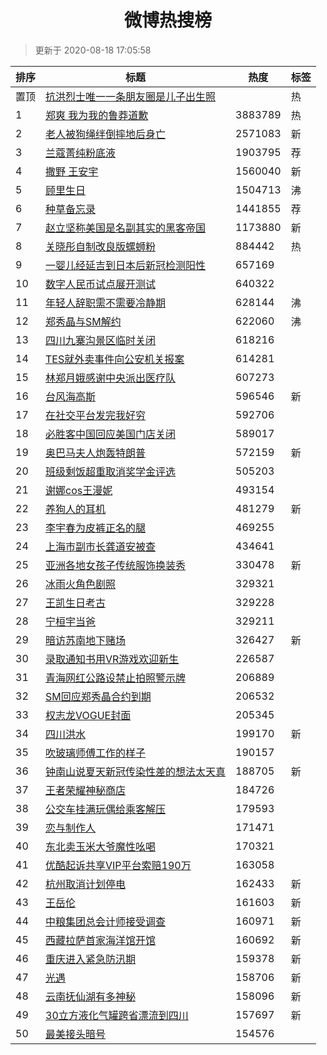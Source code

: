 <h1 align="center">微博热搜榜</h1>

> 更新于 2020-08-18 17:05:58

| 排序 | 标题                                                                                                                                                                                                                                                   | 热度    | 标签 |
| ---- | ------------------------------------------------------------------------------------------------------------------------------------------------------------------------------------------------------------------------------------------------------ | ------- | ---- |
| 置顶 | [抗洪烈士唯一一条朋友圈是儿子出生照](https://s.weibo.com/weibo?q=%23%E6%8A%97%E6%B4%AA%E7%83%88%E5%A3%AB%E5%94%AF%E4%B8%80%E4%B8%80%E6%9D%A1%E6%9C%8B%E5%8F%8B%E5%9C%88%E6%98%AF%E5%84%BF%E5%AD%90%E5%87%BA%E7%94%9F%E7%85%A7%23&Refer=new_time)       |         | 热   |
| 1    | [郑爽 我为我的鲁莽道歉](https://s.weibo.com/weibo?q=%E9%83%91%E7%88%BD%20%E6%88%91%E4%B8%BA%E6%88%91%E7%9A%84%E9%B2%81%E8%8E%BD%E9%81%93%E6%AD%89&Refer=top)                                                                                           | 3883789 | 热   |
| 2    | [老人被狗绳绊倒摔地后身亡](https://s.weibo.com/weibo?q=%23%E8%80%81%E4%BA%BA%E8%A2%AB%E7%8B%97%E7%BB%B3%E7%BB%8A%E5%80%92%E6%91%94%E5%9C%B0%E5%90%8E%E8%BA%AB%E4%BA%A1%23&Refer=top)                                                                   | 2571083 | 新   |
| 3    | [兰蔻菁纯粉底液](https://s.weibo.comjavascript:void(0);)                                                                                                                                                                                               | 1903795 | 荐   |
| 4    | [撒野 王安宇](https://s.weibo.com/weibo?q=%E6%92%92%E9%87%8E%20%E7%8E%8B%E5%AE%89%E5%AE%87&Refer=top)                                                                                                                                                  | 1560040 | 新   |
| 5    | [顾里生日](https://s.weibo.com/weibo?q=%E9%A1%BE%E9%87%8C%E7%94%9F%E6%97%A5&Refer=top)                                                                                                                                                                 | 1504713 | 沸   |
| 6    | [种草备忘录](https://s.weibo.comjavascript:void(0);)                                                                                                                                                                                                   | 1441855 | 荐   |
| 7    | [赵立坚称美国是名副其实的黑客帝国](https://s.weibo.com/weibo?q=%23%E8%B5%B5%E7%AB%8B%E5%9D%9A%E7%A7%B0%E7%BE%8E%E5%9B%BD%E6%98%AF%E5%90%8D%E5%89%AF%E5%85%B6%E5%AE%9E%E7%9A%84%E9%BB%91%E5%AE%A2%E5%B8%9D%E5%9B%BD%23&Refer=top)                       | 1173880 | 新   |
| 8    | [关晓彤自制改良版螺蛳粉](https://s.weibo.com/weibo?q=%23%E5%85%B3%E6%99%93%E5%BD%A4%E8%87%AA%E5%88%B6%E6%94%B9%E8%89%AF%E7%89%88%E8%9E%BA%E8%9B%B3%E7%B2%89%23&Refer=top)                                                                              | 884442  | 热   |
| 9    | [一婴儿经延吉到日本后新冠检测阳性](https://s.weibo.com/weibo?q=%23%E4%B8%80%E5%A9%B4%E5%84%BF%E7%BB%8F%E5%BB%B6%E5%90%89%E5%88%B0%E6%97%A5%E6%9C%AC%E5%90%8E%E6%96%B0%E5%86%A0%E6%A3%80%E6%B5%8B%E9%98%B3%E6%80%A7%23&Refer=top)                       | 657169  |      |
| 10   | [数字人民币试点展开测试](https://s.weibo.com/weibo?q=%23%E6%95%B0%E5%AD%97%E4%BA%BA%E6%B0%91%E5%B8%81%E8%AF%95%E7%82%B9%E5%B1%95%E5%BC%80%E6%B5%8B%E8%AF%95%23&Refer=top)                                                                              | 640322  |      |
| 11   | [年轻人辞职需不需要冷静期](https://s.weibo.com/weibo?q=%23%E5%B9%B4%E8%BD%BB%E4%BA%BA%E8%BE%9E%E8%81%8C%E9%9C%80%E4%B8%8D%E9%9C%80%E8%A6%81%E5%86%B7%E9%9D%99%E6%9C%9F%23&Refer=top)                                                                   | 628144  | 沸   |
| 12   | [郑秀晶与SM解约](https://s.weibo.com/weibo?q=%23%E9%83%91%E7%A7%80%E6%99%B6%E4%B8%8ESM%E8%A7%A3%E7%BA%A6%23&Refer=top)                                                                                                                                 | 622060  | 沸   |
| 13   | [四川九寨沟景区临时关闭](https://s.weibo.com/weibo?q=%23%E5%9B%9B%E5%B7%9D%E4%B9%9D%E5%AF%A8%E6%B2%9F%E6%99%AF%E5%8C%BA%E4%B8%B4%E6%97%B6%E5%85%B3%E9%97%AD%23&Refer=top)                                                                              | 618216  |      |
| 14   | [TES就外卖事件向公安机关报案](https://s.weibo.com/weibo?q=%23TES%E5%B0%B1%E5%A4%96%E5%8D%96%E4%BA%8B%E4%BB%B6%E5%90%91%E5%85%AC%E5%AE%89%E6%9C%BA%E5%85%B3%E6%8A%A5%E6%A1%88%23&Refer=top)                                                             | 614281  |      |
| 15   | [林郑月娥感谢中央派出医疗队](https://s.weibo.com/weibo?q=%23%E6%9E%97%E9%83%91%E6%9C%88%E5%A8%A5%E6%84%9F%E8%B0%A2%E4%B8%AD%E5%A4%AE%E6%B4%BE%E5%87%BA%E5%8C%BB%E7%96%97%E9%98%9F%23&Refer=top)                                                        | 607273  |      |
| 16   | [台风海高斯](https://s.weibo.com/weibo?q=%E5%8F%B0%E9%A3%8E%E6%B5%B7%E9%AB%98%E6%96%AF&Refer=top)                                                                                                                                                      | 596546  | 新   |
| 17   | [在社交平台发完我好穷](https://s.weibo.com/weibo?q=%23%E5%9C%A8%E7%A4%BE%E4%BA%A4%E5%B9%B3%E5%8F%B0%E5%8F%91%E5%AE%8C%E6%88%91%E5%A5%BD%E7%A9%B7%23&Refer=top)                                                                                         | 592706  |      |
| 18   | [必胜客中国回应美国门店关闭](https://s.weibo.com/weibo?q=%E5%BF%85%E8%83%9C%E5%AE%A2%E4%B8%AD%E5%9B%BD%E5%9B%9E%E5%BA%94%E7%BE%8E%E5%9B%BD%E9%97%A8%E5%BA%97%E5%85%B3%E9%97%AD&Refer=top)                                                              | 589017  |      |
| 19   | [奥巴马夫人炮轰特朗普](https://s.weibo.com/weibo?q=%E5%A5%A5%E5%B7%B4%E9%A9%AC%E5%A4%AB%E4%BA%BA%E7%82%AE%E8%BD%B0%E7%89%B9%E6%9C%97%E6%99%AE&Refer=top)                                                                                               | 572159  | 新   |
| 20   | [班级剩饭超重取消奖学金评选](https://s.weibo.com/weibo?q=%23%E7%8F%AD%E7%BA%A7%E5%89%A9%E9%A5%AD%E8%B6%85%E9%87%8D%E5%8F%96%E6%B6%88%E5%A5%96%E5%AD%A6%E9%87%91%E8%AF%84%E9%80%89%23&Refer=top)                                                        | 505203  |      |
| 21   | [谢娜cos王漫妮](https://s.weibo.com/weibo?q=%23%E8%B0%A2%E5%A8%9Ccos%E7%8E%8B%E6%BC%AB%E5%A6%AE%23&Refer=top)                                                                                                                                          | 493154  |      |
| 22   | [养狗人的耳机](https://s.weibo.com/weibo?q=%23%E5%85%BB%E7%8B%97%E4%BA%BA%E7%9A%84%E8%80%B3%E6%9C%BA%23&Refer=top)                                                                                                                                     | 481279  | 新   |
| 23   | [李宇春为皮裤正名的腿](https://s.weibo.com/weibo?q=%23%E6%9D%8E%E5%AE%87%E6%98%A5%E4%B8%BA%E7%9A%AE%E8%A3%A4%E6%AD%A3%E5%90%8D%E7%9A%84%E8%85%BF%23&Refer=top)                                                                                         | 469255  |      |
| 24   | [上海市副市长龚道安被查](https://s.weibo.com/weibo?q=%E4%B8%8A%E6%B5%B7%E5%B8%82%E5%89%AF%E5%B8%82%E9%95%BF%E9%BE%9A%E9%81%93%E5%AE%89%E8%A2%AB%E6%9F%A5&Refer=top)                                                                                    | 434641  |      |
| 25   | [亚洲各地女孩子传统服饰换装秀](https://s.weibo.com/weibo?q=%E4%BA%9A%E6%B4%B2%E5%90%84%E5%9C%B0%E5%A5%B3%E5%AD%A9%E5%AD%90%E4%BC%A0%E7%BB%9F%E6%9C%8D%E9%A5%B0%E6%8D%A2%E8%A3%85%E7%A7%80&Refer=top)                                                   | 330478  | 新   |
| 26   | [冰雨火角色剧照](https://s.weibo.com/weibo?q=%23%E5%86%B0%E9%9B%A8%E7%81%AB%E8%A7%92%E8%89%B2%E5%89%A7%E7%85%A7%23&Refer=top)                                                                                                                          | 329321  |      |
| 27   | [王凯生日考古](https://s.weibo.com/weibo?q=%23%E7%8E%8B%E5%87%AF%E7%94%9F%E6%97%A5%E8%80%83%E5%8F%A4%23&Refer=top)                                                                                                                                     | 329228  |      |
| 28   | [宁桓宇当爸](https://s.weibo.com/weibo?q=%23%E5%AE%81%E6%A1%93%E5%AE%87%E5%BD%93%E7%88%B8%23&Refer=top)                                                                                                                                                | 329211  |      |
| 29   | [暗访苏南地下赌场](https://s.weibo.com/weibo?q=%23%E6%9A%97%E8%AE%BF%E8%8B%8F%E5%8D%97%E5%9C%B0%E4%B8%8B%E8%B5%8C%E5%9C%BA%23&Refer=top)                                                                                                               | 326427  | 新   |
| 30   | [录取通知书用VR游戏欢迎新生](https://s.weibo.com/weibo?q=%E5%BD%95%E5%8F%96%E9%80%9A%E7%9F%A5%E4%B9%A6%E7%94%A8VR%E6%B8%B8%E6%88%8F%E6%AC%A2%E8%BF%8E%E6%96%B0%E7%94%9F&Refer=top)                                                                     | 226587  |      |
| 31   | [青海网红公路设禁止拍照警示牌](https://s.weibo.com/weibo?q=%23%E9%9D%92%E6%B5%B7%E7%BD%91%E7%BA%A2%E5%85%AC%E8%B7%AF%E8%AE%BE%E7%A6%81%E6%AD%A2%E6%8B%8D%E7%85%A7%E8%AD%A6%E7%A4%BA%E7%89%8C%23&Refer=top)                                             | 206889  |      |
| 32   | [SM回应郑秀晶合约到期](https://s.weibo.com/weibo?q=%23SM%E5%9B%9E%E5%BA%94%E9%83%91%E7%A7%80%E6%99%B6%E5%90%88%E7%BA%A6%E5%88%B0%E6%9C%9F%23&Refer=top)                                                                                                | 206532  |      |
| 33   | [权志龙VOGUE封面](https://s.weibo.com/weibo?q=%23%E6%9D%83%E5%BF%97%E9%BE%99VOGUE%E5%B0%81%E9%9D%A2%23&Refer=top)                                                                                                                                      | 205345  |      |
| 34   | [四川洪水](https://s.weibo.com/weibo?q=%E5%9B%9B%E5%B7%9D%E6%B4%AA%E6%B0%B4&Refer=top)                                                                                                                                                                 | 199170  | 新   |
| 35   | [吹玻璃师傅工作的样子](https://s.weibo.com/weibo?q=%E5%90%B9%E7%8E%BB%E7%92%83%E5%B8%88%E5%82%85%E5%B7%A5%E4%BD%9C%E7%9A%84%E6%A0%B7%E5%AD%90&Refer=top)                                                                                               | 190157  |      |
| 36   | [钟南山说夏天新冠传染性差的想法太天真](https://s.weibo.com/weibo?q=%23%E9%92%9F%E5%8D%97%E5%B1%B1%E8%AF%B4%E5%A4%8F%E5%A4%A9%E6%96%B0%E5%86%A0%E4%BC%A0%E6%9F%93%E6%80%A7%E5%B7%AE%E7%9A%84%E6%83%B3%E6%B3%95%E5%A4%AA%E5%A4%A9%E7%9C%9F%23&Refer=top) | 188705  | 新   |
| 37   | [王者荣耀神秘商店](https://s.weibo.com/weibo?q=%23%E7%8E%8B%E8%80%85%E8%8D%A3%E8%80%80%E7%A5%9E%E7%A7%98%E5%95%86%E5%BA%97%23&Refer=top)                                                                                                               | 184726  |      |
| 38   | [公交车挂满玩偶给乘客解压](https://s.weibo.com/weibo?q=%23%E5%85%AC%E4%BA%A4%E8%BD%A6%E6%8C%82%E6%BB%A1%E7%8E%A9%E5%81%B6%E7%BB%99%E4%B9%98%E5%AE%A2%E8%A7%A3%E5%8E%8B%23&Refer=top)                                                                   | 179593  |      |
| 39   | [恋与制作人](https://s.weibo.com/weibo?q=%E6%81%8B%E4%B8%8E%E5%88%B6%E4%BD%9C%E4%BA%BA&Refer=top)                                                                                                                                                      | 171471  |      |
| 40   | [东北卖玉米大爷魔性吆喝](https://s.weibo.com/weibo?q=%E4%B8%9C%E5%8C%97%E5%8D%96%E7%8E%89%E7%B1%B3%E5%A4%A7%E7%88%B7%E9%AD%94%E6%80%A7%E5%90%86%E5%96%9D&Refer=top)                                                                                    | 170321  |      |
| 41   | [优酷起诉共享VIP平台索赔190万](https://s.weibo.com/weibo?q=%E4%BC%98%E9%85%B7%E8%B5%B7%E8%AF%89%E5%85%B1%E4%BA%ABVIP%E5%B9%B3%E5%8F%B0%E7%B4%A2%E8%B5%94190%E4%B8%87&Refer=top)                                                                        | 163058  |      |
| 42   | [杭州取消计划停电](https://s.weibo.com/weibo?q=%E6%9D%AD%E5%B7%9E%E5%8F%96%E6%B6%88%E8%AE%A1%E5%88%92%E5%81%9C%E7%94%B5&Refer=top)                                                                                                                     | 162433  | 新   |
| 43   | [王岳伦](https://s.weibo.com/weibo?q=%E7%8E%8B%E5%B2%B3%E4%BC%A6&Refer=top)                                                                                                                                                                            | 161603  | 新   |
| 44   | [中粮集团总会计师接受调查](https://s.weibo.com/weibo?q=%E4%B8%AD%E7%B2%AE%E9%9B%86%E5%9B%A2%E6%80%BB%E4%BC%9A%E8%AE%A1%E5%B8%88%E6%8E%A5%E5%8F%97%E8%B0%83%E6%9F%A5&Refer=top)                                                                         | 160971  | 新   |
| 45   | [西藏拉萨首家海洋馆开馆](https://s.weibo.com/weibo?q=%23%E8%A5%BF%E8%97%8F%E6%8B%89%E8%90%A8%E9%A6%96%E5%AE%B6%E6%B5%B7%E6%B4%8B%E9%A6%86%E5%BC%80%E9%A6%86%23&Refer=top)                                                                              | 160692  | 新   |
| 46   | [重庆进入紧急防汛期](https://s.weibo.com/weibo?q=%23%E9%87%8D%E5%BA%86%E8%BF%9B%E5%85%A5%E7%B4%A7%E6%80%A5%E9%98%B2%E6%B1%9B%E6%9C%9F%23&Refer=top)                                                                                                    | 159378  | 新   |
| 47   | [光遇](https://s.weibo.com/weibo?q=%E5%85%89%E9%81%87&Refer=top)                                                                                                                                                                                       | 158706  | 新   |
| 48   | [云南抚仙湖有多神秘](https://s.weibo.com/weibo?q=%E4%BA%91%E5%8D%97%E6%8A%9A%E4%BB%99%E6%B9%96%E6%9C%89%E5%A4%9A%E7%A5%9E%E7%A7%98&Refer=top)                                                                                                          | 158096  | 新   |
| 49   | [30立方液化气罐跨省漂流到四川](https://s.weibo.com/weibo?q=30%E7%AB%8B%E6%96%B9%E6%B6%B2%E5%8C%96%E6%B0%94%E7%BD%90%E8%B7%A8%E7%9C%81%E6%BC%82%E6%B5%81%E5%88%B0%E5%9B%9B%E5%B7%9D&Refer=top)                                                          | 157697  | 新   |
| 50   | [最美接头暗号](https://s.weibo.com/weibo?q=%23%E6%9C%80%E7%BE%8E%E6%8E%A5%E5%A4%B4%E6%9A%97%E5%8F%B7%23&Refer=top)                                                                                                                                     | 154576  |      |